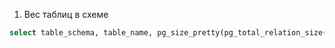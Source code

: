 
1. Вес таблиц в схеме
```SQL
select table_schema, table_name, pg_size_pretty(pg_total_relation_size(table_schema || '.' || table_name)) from information_schema.tables where table_schema in ('public')
```
